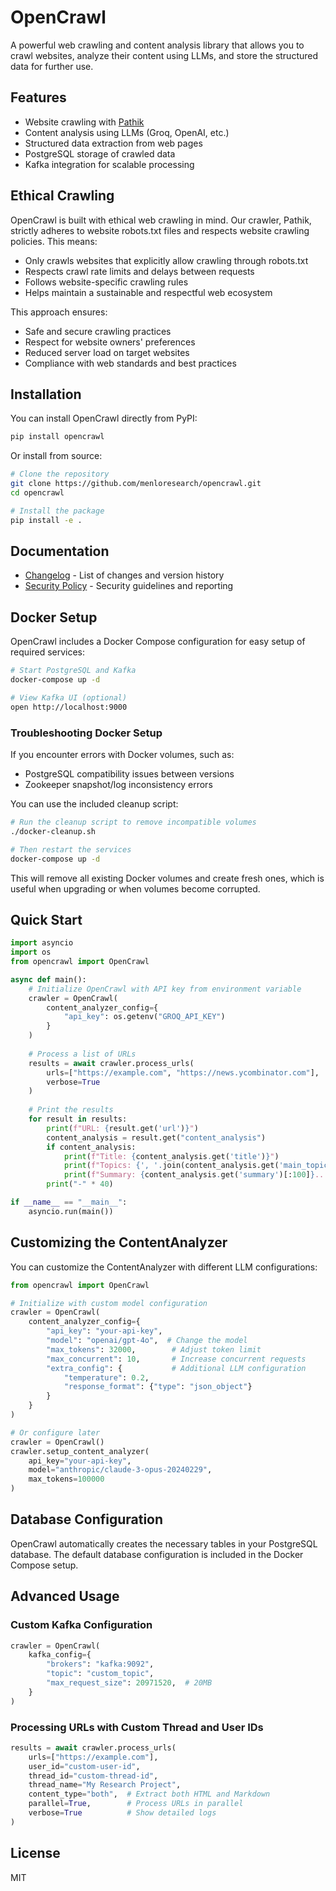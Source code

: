 # OpenCrawl

A powerful web crawling and content analysis library that allows you to crawl websites, analyze their content using LLMs, and store the structured data for further use.

## Features

- Website crawling with [Pathik](https://github.com/menloresearch/pathik-menlo)
- Content analysis using LLMs (Groq, OpenAI, etc.)
- Structured data extraction from web pages
- PostgreSQL storage of crawled data
- Kafka integration for scalable processing

## Ethical Crawling

OpenCrawl is built with ethical web crawling in mind. Our crawler, Pathik, strictly adheres to website robots.txt files and respects website crawling policies. This means:

- Only crawls websites that explicitly allow crawling through robots.txt
- Respects crawl rate limits and delays between requests
- Follows website-specific crawling rules
- Helps maintain a sustainable and respectful web ecosystem

This approach ensures:
- Safe and secure crawling practices
- Respect for website owners' preferences
- Reduced server load on target websites
- Compliance with web standards and best practices

## Installation

You can install OpenCrawl directly from PyPI:

```bash
pip install opencrawl
```

Or install from source:

```bash
# Clone the repository
git clone https://github.com/menloresearch/opencrawl.git
cd opencrawl

# Install the package
pip install -e .
```

## Documentation

- [Changelog](CHANGELOG.md) - List of changes and version history
- [Security Policy](SECURITY.md) - Security guidelines and reporting

## Docker Setup

OpenCrawl includes a Docker Compose configuration for easy setup of required services:

```bash
# Start PostgreSQL and Kafka
docker-compose up -d

# View Kafka UI (optional)
open http://localhost:9000
```

### Troubleshooting Docker Setup

If you encounter errors with Docker volumes, such as:
- PostgreSQL compatibility issues between versions
- Zookeeper snapshot/log inconsistency errors

You can use the included cleanup script:

```bash
# Run the cleanup script to remove incompatible volumes
./docker-cleanup.sh

# Then restart the services
docker-compose up -d
```

This will remove all existing Docker volumes and create fresh ones, which is useful when upgrading or when volumes become corrupted.

## Quick Start

```python
import asyncio
import os
from opencrawl import OpenCrawl

async def main():
    # Initialize OpenCrawl with API key from environment variable
    crawler = OpenCrawl(
        content_analyzer_config={
            "api_key": os.getenv("GROQ_API_KEY")
        }
    )
    
    # Process a list of URLs
    results = await crawler.process_urls(
        urls=["https://example.com", "https://news.ycombinator.com"],
        verbose=True
    )
    
    # Print the results
    for result in results:
        print(f"URL: {result.get('url')}")
        content_analysis = result.get("content_analysis")
        if content_analysis:
            print(f"Title: {content_analysis.get('title')}")
            print(f"Topics: {', '.join(content_analysis.get('main_topics', []))}")
            print(f"Summary: {content_analysis.get('summary')[:100]}...")
        print("-" * 40)

if __name__ == "__main__":
    asyncio.run(main())
```

## Customizing the ContentAnalyzer

You can customize the ContentAnalyzer with different LLM configurations:

```python
from opencrawl import OpenCrawl

# Initialize with custom model configuration
crawler = OpenCrawl(
    content_analyzer_config={
        "api_key": "your-api-key",
        "model": "openai/gpt-4o",  # Change the model
        "max_tokens": 32000,        # Adjust token limit
        "max_concurrent": 10,       # Increase concurrent requests
        "extra_config": {           # Additional LLM configuration
            "temperature": 0.2,
            "response_format": {"type": "json_object"}
        }
    }
)

# Or configure later
crawler = OpenCrawl()
crawler.setup_content_analyzer(
    api_key="your-api-key",
    model="anthropic/claude-3-opus-20240229",
    max_tokens=100000
)
```

## Database Configuration

OpenCrawl automatically creates the necessary tables in your PostgreSQL database. The default database configuration is included in the Docker Compose setup.

## Advanced Usage

### Custom Kafka Configuration

```python
crawler = OpenCrawl(
    kafka_config={
        "brokers": "kafka:9092",
        "topic": "custom_topic",
        "max_request_size": 20971520,  # 20MB
    }
)
```

### Processing URLs with Custom Thread and User IDs

```python
results = await crawler.process_urls(
    urls=["https://example.com"],
    user_id="custom-user-id",
    thread_id="custom-thread-id",
    thread_name="My Research Project",
    content_type="both",  # Extract both HTML and Markdown
    parallel=True,        # Process URLs in parallel
    verbose=True          # Show detailed logs
)
```

## License

MIT 